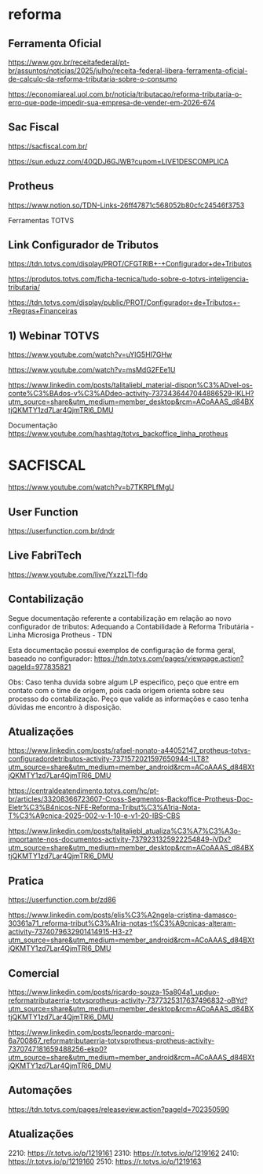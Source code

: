 # reforma
## Ferramenta Oficial
https://www.gov.br/receitafederal/pt-br/assuntos/noticias/2025/julho/receita-federal-libera-ferramenta-oficial-de-calculo-da-reforma-tributaria-sobre-o-consumo

https://economiareal.uol.com.br/noticia/tributacao/reforma-tributaria-o-erro-que-pode-impedir-sua-empresa-de-vender-em-2026-674

## Sac Fiscal
https://sacfiscal.com.br/

https://sun.eduzz.com/40QDJ6GJWB?cupom=LIVE1DESCOMPLICA

## Protheus
https://www.notion.so/TDN-Links-26ff47871c568052b80cfc24546f3753

Ferramentas TOTVS
## Link Configurador de Tributos
https://tdn.totvs.com/display/PROT/CFGTRIB+-+Configurador+de+Tributos

https://produtos.totvs.com/ficha-tecnica/tudo-sobre-o-totvs-inteligencia-tributaria/

https://tdn.totvs.com/display/public/PROT/Configurador+de+Tributos+-+Regras+Financeiras


## 1) Webinar TOTVS

https://www.youtube.com/watch?v=uYlG5HI7GHw

https://www.youtube.com/watch?v=msMdG2FEe1U

https://www.linkedin.com/posts/talitaliebl_material-dispon%C3%ADvel-os-conte%C3%BAdos-v%C3%ADdeo-activity-7373436447044886529-IKLH?utm_source=share&utm_medium=member_desktop&rcm=ACoAAAS_d84BXtjQKMTY1zd7Lar4QjmTRl6_DMU

Documentação
https://www.youtube.com/hashtag/totvs_backoffice_linha_protheus

# SACFISCAL
https://www.youtube.com/watch?v=b7TKRPLfMgU

## User Function
https://userfunction.com.br/dndr

## Live FabriTech
https://www.youtube.com/live/YxzzLTl-fdo

## Contabilização
Segue documentação referente a contabilização em relação ao novo configurador de tributos: Adequando a Contabilidade à Reforma Tributária - Linha Microsiga Protheus - TDN

Esta documentação possui exemplos de configuração de forma geral, baseado no configurador:
https://tdn.totvs.com/pages/viewpage.action?pageId=977835821
 
Obs: Caso tenha duvida sobre algum LP especifico, peço que entre em contato com o time de origem, pois cada origem orienta sobre seu processo do contabilização.
Peço que valide as informações e caso tenha dúvidas me encontro à disposição.

## Atualizações
https://www.linkedin.com/posts/rafael-nonato-a44052147_protheus-totvs-configuradordetributos-activity-7371572021597650944-ILT8?utm_source=share&utm_medium=member_android&rcm=ACoAAAS_d84BXtjQKMTY1zd7Lar4QjmTRl6_DMU

https://centraldeatendimento.totvs.com/hc/pt-br/articles/33208366723607-Cross-Segmentos-Backoffice-Protheus-Doc-Eletr%C3%B4nicos-NFE-Reforma-Tribut%C3%A1ria-Nota-T%C3%A9cnica-2025-002-v-1-10-e-v1-20-IBS-CBS

https://www.linkedin.com/posts/talitaliebl_atualiza%C3%A7%C3%A3o-importante-nos-documentos-activity-7379231325922254849-iVDx?utm_source=share&utm_medium=member_desktop&rcm=ACoAAAS_d84BXtjQKMTY1zd7Lar4QjmTRl6_DMU

## Pratica
https://userfunction.com.br/zd86

https://www.linkedin.com/posts/elis%C3%A2ngela-cristina-damasco-30361a71_reforma-tribut%C3%A1ria-notas-t%C3%A9cnicas-alteram-activity-7374079632901414915-H3-z?utm_source=share&utm_medium=member_android&rcm=ACoAAAS_d84BXtjQKMTY1zd7Lar4QjmTRl6_DMU

## Comercial
https://www.linkedin.com/posts/ricardo-souza-15a804a1_upduo-reformatributaerria-totvsprotheus-activity-7377325317637496832-oBYd?utm_source=share&utm_medium=member_desktop&rcm=ACoAAAS_d84BXtjQKMTY1zd7Lar4QjmTRl6_DMU

https://www.linkedin.com/posts/leonardo-marconi-6a700867_reformatributaerria-totvsprotheus-protheus-activity-7370747181659488256-ekp0?utm_source=share&utm_medium=member_android&rcm=ACoAAAS_d84BXtjQKMTY1zd7Lar4QjmTRl6_DMU

## Automações
https://tdn.totvs.com/pages/releaseview.action?pageId=702350590

## Atualizações
2210: https://r.totvs.io/p/1219161
2310: https://r.totvs.io/p/1219162
2410: https://r.totvs.io/p/1219160
2510: https://r.totvs.io/p/1219163 
